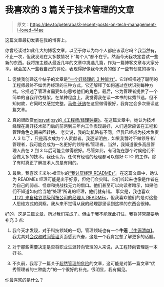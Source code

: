 # 我喜欢的 3 篇关于技术管理的文章

> 原文：<https://dev.to/peteraba/3-recent-posts-on-tech-management-i-loved-44ae>

这篇文章最初发表在我的博客上。

你曾经读过如此伟大的博客文章，以至于你认为每个人都应该读它吗？我当然有，不止一次，但我发现在大多数情况下“每个人”都不在乎。然而今天我决定尝试一些新的东西。我将按主题从最近几年的文章中挑选几篇，作为一篇博客文章与大家分享。我会加入一些我自己的评论，表现得好像我今天真的做了一些有创意的事情。

1.  促使我创建这个帖子的文章是[“一个好经理的 3 种能力”](https://medium.com/better-programming/the-3-capacities-of-a-good-manager-a950e798aaaa)。它详细描述了聪明的工程师最终不如优秀经理的三种方式。它还解释了如何通过症状识别每种方式。它描述了管理者需要如何思考他们的角色。最后，它为管理者提供了一个简单的自我评估框架。在某种程度上，我觉得我在读一本书的优秀节选，但不知何故，它同时又感觉完整。[马修·沃纳](https://medium.com/@ropstenrich)在这里做得很好，我肯定会多次重读这篇文章。

2.  真的很欣赏[mipsystipsy](https://charity.wtf/author/mipsytipsy/)的[《工程师/经理钟摆》](https://charity.wtf/2017/05/11/the-engineer-manager-pendulum/)。在这篇文章中，她认为技术经理在离开技术部门后的前两到三年内工作表现最好，人们通常应该在工程和管理角色之间来回转换。
    老实说，我的动机略有不同，但我已经成为技术负责人 3 年了，只是再次成为个人贡献者。我逐渐明白，如果我暂时不做领导者/管理者，我可能会成为一名更好的领导者/管理者。当然，我知道很多高层管理人员在 2 到 3 年后可能会做得很好。尽管如此，有可能在那个时候他们不会做太多的技术。我还认为，任何有经验的经理都可以做好 CTO 的工作，除了有时真正了解技术人员是有用的。

3.  最后，我喜欢卡米尔·福涅尔的[“我讨厌经理 READMEs”](https://medium.com/@skamille/i-hate-manager-readmes-20a0dd9a70d0)。在这篇文章中，她认为 READMEs 经理可能是出于好意，但他们会尖叫。它们听起来也像是作者在为自己的弱点、怪癖和挑战找无力的借口。他们甚至可以向读者暗示，如果他们不知道如何恰当地“处理”所说的经理，他们就有错。
    事实是，我也喜欢[【12】来自硅谷顶级科技公司的经理人 READMEs](https://hackernoon.com/12-manager-readmes-from-silicon-valleys-top-tech-companies-26588a660afe)，但我喜欢他们的是对这些人思维方式的洞察。我从来不觉得从我的经理那里读到这样的东西会很棒。

好的，这是三篇文章，所以我们完成了。但由于我不能就此打住，我将非常简要地补充 3 点:

1.  我今天才发现，对于科技领域的一切，管理领域也有一个**牛逼** [【牛逼清单】](https://github.com/LappleApple/awesome-leading-and-managing)。我尤其对[会议和时间管理](https://github.com/LappleApple/awesome-leading-and-managing/blob/master/Meetings-and-Time-Management.md)页面感到兴奋，这是一个我肯定想了解更多的话题。

2.  对于那些需要决定是否将职业生涯转向管理的人来说，从工程转向管理是一本好书。

3.  不久前，我写了一篇关于[超然管理的危险](https://peteraba.com/blog/the-danger-of-detached-management/)的文章，这可能是对第一篇文章“优秀管理者的三种能力”的一个很好的补充。很明显，我有偏见。

你最喜欢的是什么？